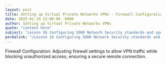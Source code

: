 ```yaml
---
layout: post
title: Setting up Virtual Private Networks VPNs - Firewall Configuration
date: 2025-01-10 12:00:00 -0000
author: Setting up Virtual Private Networks VPNs
quote: "content here"
subject: "Lesson 16 Configuring SOHO Network Security standards and specifications"
permalink: "/Lesson 16 Configuring SOHO Network Security standards and specifications/Setting up Virtual Private Networks VPNs/Setting up Virtual Private Networks VPNs - Firewall Configuration"
---
```


Firewall Configuration: Adjusting firewall settings to allow VPN traffic while blocking unauthorized access, ensuring a secure remote connection.
